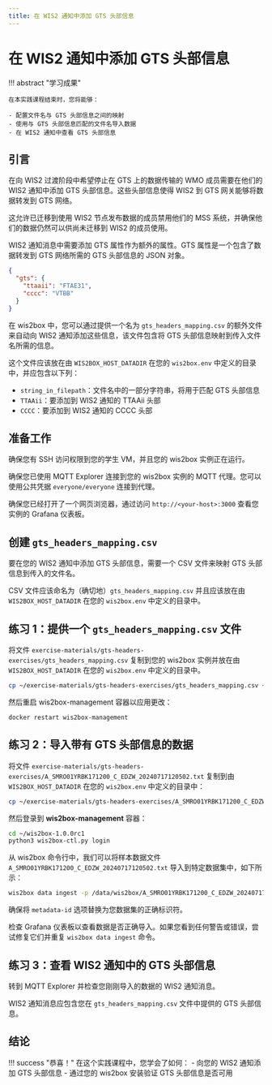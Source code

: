 ```yaml
---
title: 在 WIS2 通知中添加 GTS 头部信息
---
```


# 在 WIS2 通知中添加 GTS 头部信息

!!! abstract "学习成果"

    在本实践课程结束时，您将能够：
    
    - 配置文件名与 GTS 头部信息之间的映射
    - 使用与 GTS 头部信息匹配的文件名导入数据
    - 在 WIS2 通知中查看 GTS 头部信息

## 引言

在向 WIS2 过渡阶段中希望停止在 GTS 上的数据传输的 WMO 成员需要在他们的 WIS2 通知中添加 GTS 头部信息。这些头部信息使得 WIS2 到 GTS 网关能够将数据转发到 GTS 网络。

这允许已迁移到使用 WIS2 节点发布数据的成员禁用他们的 MSS 系统，并确保他们的数据仍然可以供尚未迁移到 WIS2 的成员使用。

WIS2 通知消息中需要添加 GTS 属性作为额外的属性。GTS 属性是一个包含了数据转发到 GTS 网络所需的 GTS 头部信息的 JSON 对象。

```json
{
  "gts": {
    "ttaaii": "FTAE31",
    "cccc": "VTBB"
  }
}
```

在 wis2box 中，您可以通过提供一个名为 `gts_headers_mapping.csv` 的额外文件来自动向 WIS2 通知添加这些信息，该文件包含将 GTS 头部信息映射到传入文件名所需的信息。

这个文件应该放在由 `WIS2BOX_HOST_DATADIR` 在您的 `wis2box.env` 中定义的目录中，并应包含以下列：

- `string_in_filepath`：文件名中的一部分字符串，将用于匹配 GTS 头部信息
- `TTAAii`：要添加到 WIS2 通知的 TTAAii 头部
- `CCCC`：要添加到 WIS2 通知的 CCCC 头部

## 准备工作

确保您有 SSH 访问权限到您的学生 VM，并且您的 wis2box 实例正在运行。

确保您已使用 MQTT Explorer 连接到您的 wis2box 实例的 MQTT 代理。您可以使用公共凭据 `everyone/everyone` 连接到代理。

确保您已经打开了一个网页浏览器，通过访问 `http://<your-host>:3000` 查看您实例的 Grafana 仪表板。

## 创建 `gts_headers_mapping.csv`

要在您的 WIS2 通知中添加 GTS 头部信息，需要一个 CSV 文件来映射 GTS 头部信息到传入的文件名。

CSV 文件应该命名为（确切地）`gts_headers_mapping.csv` 并且应该放在由 `WIS2BOX_HOST_DATADIR` 在您的 `wis2box.env` 中定义的目录中。

## 练习 1：提供一个 `gts_headers_mapping.csv` 文件
    
将文件 `exercise-materials/gts-headers-exercises/gts_headers_mapping.csv` 复制到您的 wis2box 实例并放在由 `WIS2BOX_HOST_DATADIR` 在您的 `wis2box.env` 中定义的目录中。

```bash
cp ~/exercise-materials/gts-headers-exercises/gts_headers_mapping.csv ~/wis2box-data
```

然后重启 wis2box-management 容器以应用更改：

```bash
docker restart wis2box-management
```

## 练习 2：导入带有 GTS 头部信息的数据

将文件 `exercise-materials/gts-headers-exercises/A_SMRO01YRBK171200_C_EDZW_20240717120502.txt` 复制到由 `WIS2BOX_HOST_DATADIR` 在您的 `wis2box.env` 中定义的目录中：

```bash
cp ~/exercise-materials/gts-headers-exercises/A_SMRO01YRBK171200_C_EDZW_20240717120502.txt ~/wis2box-data
```

然后登录到 **wis2box-management** 容器：

```bash
cd ~/wis2box-1.0.0rc1
python3 wis2box-ctl.py login
```

从 wis2box 命令行中，我们可以将样本数据文件 `A_SMRO01YRBK171200_C_EDZW_20240717120502.txt` 导入到特定数据集中，如下所示：

```bash
wis2box data ingest -p /data/wis2box/A_SMRO01YRBK171200_C_EDZW_20240717120502.txt --metadata-id urn:wmo:md:not-my-centre:core.surface-based-observations.synop
```

确保将 `metadata-id` 选项替换为您数据集的正确标识符。

检查 Grafana 仪表板以查看数据是否正确导入。如果您看到任何警告或错误，尝试修复它们并重复 `wis2box data ingest` 命令。

## 练习 3：查看 WIS2 通知中的 GTS 头部信息

转到 MQTT Explorer 并检查您刚刚导入的数据的 WIS2 通知消息。

WIS2 通知消息应包含您在 `gts_headers_mapping.csv` 文件中提供的 GTS 头部信息。

## 结论

!!! success "恭喜！"
    在这个实践课程中，您学会了如何：
      - 向您的 WIS2 通知添加 GTS 头部信息
      - 通过您的 wis2box 安装验证 GTS 头部信息是否可用